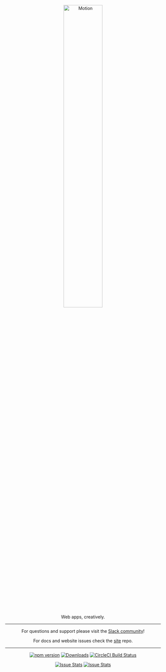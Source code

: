 <p align="center">
  <a href="http://motionjs.com/">
    <img alt="Motion" src="http://motionjs.com/assets/images/motionlogo.png" width="50%">
  </a>
</p>

<p align="center">
  Web apps, creatively.
</p>

----

<p align="center">
  For questions and support please visit the <a href="https://motion-slack.herokuapp.com">Slack community</a>!
</p>

<p align="center">
  For docs and website issues check the <a href="https://github.com/motion/site">site</a> repo.
</p>

----

<p align="center">
  <a href="http://badge.fury.io/js/motion"><img alt="npm version" src="https://badge.fury.io/js/motion.svg"></a>
  <a href="https://npmjs.org/package/motion"><img alt="Downloads" src="http://img.shields.io/npm/dm/motion.svg"></a>
  <a href="https://circleci.com/gh/motion/motion/tree/master">
    <img src="https://img.shields.io/circleci/project/motion/motion/master.svg" alt="CircleCI Build Status">
  </a>
</p>

<p align="center">
  <a href="http://issuestats.com/github/motion/motion"><img alt="Issue Stats" src="http://issuestats.com/github/motion/motion/badge/pr?style=flat"></a>
  <a href="http://issuestats.com/github/motion/motion"><img alt="Issue Stats" src="http://issuestats.com/github/motion/motion/badge/issue?style=flat"></a>
</p>
